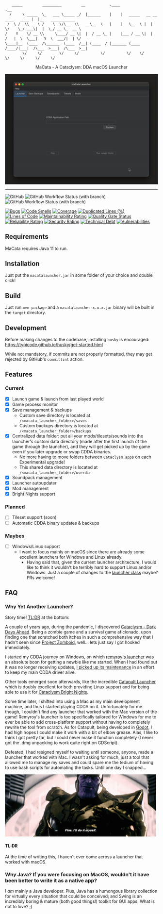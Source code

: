 ```
   _____         _________         __           .____                               .__                  
  /     \ _____  \_   ___ \_____ _/  |______    |    |   _____   __ __  ____   ____ |  |__   ___________ 
 /  \ /  \\__  \ /    \  \/\__  \\   __\__  \   |    |   \__  \ |  |  \/    \_/ ___\|  |  \_/ __ \_  __ \
/    Y    \/ __ \\     \____/ __ \|  |  / __ \_ |    |___ / __ \|  |  /   |  \  \___|   Y  \  ___/|  | \/
\____|__  (____  /\______  (____  /__| (____  / |_______ (____  /____/|___|  /\___  >___|  /\___  >__|   
        \/     \/        \/     \/          \/          \/    \/           \/     \/     \/     \/       
```

<p align="center">
    MaCata - A Cataclysm: DDA macOS Launcher
</p>

<p align="center">
    <img src="readme/demo.gif" alt="animated" />
</p>

---

![GitHub](https://img.shields.io/github/license/DazedNConfused-/macata-launcher)
![GitHub Workflow Status (with branch)](https://img.shields.io/github/actions/workflow/status/DazedNConfused-/macata-launcher/build.yml?branch=master&label=master)
![GitHub Workflow Status (with branch)](https://img.shields.io/github/actions/workflow/status/DazedNConfused-/macata-launcher/build.yml?branch=develop&label=develop)

[![Bugs](https://sonarcloud.io/api/project_badges/measure?project=dazednconfused_macata-launcher&metric=bugs)](https://sonarcloud.io/dashboard?id=dazednconfused_macata-launcher)
[![Code Smells](https://sonarcloud.io/api/project_badges/measure?project=dazednconfused_macata-launcher&metric=code_smells)](https://sonarcloud.io/dashboard?id=dazednconfused_macata-launcher)
[![Coverage](https://sonarcloud.io/api/project_badges/measure?project=dazednconfused_macata-launcher&metric=coverage)](https://sonarcloud.io/dashboard?id=dazednconfused_macata-launcher)
[![Duplicated Lines (%)](https://sonarcloud.io/api/project_badges/measure?project=dazednconfused_macata-launcher&metric=duplicated_lines_density)](https://sonarcloud.io/dashboard?id=dazednconfused_macata-launcher)
[![Lines of Code](https://sonarcloud.io/api/project_badges/measure?project=dazednconfused_macata-launcher&metric=ncloc)](https://sonarcloud.io/dashboard?id=dazednconfused_macata-launcher)
[![Maintainability Rating](https://sonarcloud.io/api/project_badges/measure?project=dazednconfused_macata-launcher&metric=sqale_rating)](https://sonarcloud.io/dashboard?id=dazednconfused_macata-launcher)
[![Quality Gate Status](https://sonarcloud.io/api/project_badges/measure?project=dazednconfused_macata-launcher&metric=alert_status)](https://sonarcloud.io/dashboard?id=dazednconfused_macata-launcher)
[![Reliability Rating](https://sonarcloud.io/api/project_badges/measure?project=dazednconfused_macata-launcher&metric=reliability_rating)](https://sonarcloud.io/dashboard?id=dazednconfused_macata-launcher)
[![Security Rating](https://sonarcloud.io/api/project_badges/measure?project=dazednconfused_macata-launcher&metric=security_rating)](https://sonarcloud.io/dashboard?id=dazednconfused_macata-launcher)
[![Technical Debt](https://sonarcloud.io/api/project_badges/measure?project=dazednconfused_macata-launcher&metric=sqale_index)](https://sonarcloud.io/dashboard?id=dazednconfused_macata-launcher)
[![Vulnerabilities](https://sonarcloud.io/api/project_badges/measure?project=dazednconfused_macata-launcher&metric=vulnerabilities)](https://sonarcloud.io/dashboard?id=dazednconfused_macata-launcher)

## Requirements

MaCata requires Java 11 to run.

## Installation

Just put the `macatalauncher.jar` in some folder of your choice and double click!

## Build

Just run `mvn package` and a `macatalauncher-x.x.x.jar` binary will be built in the `target` directory.

## Development

Before making changes to the codebase, installing `husky` is encouraged: https://typicode.github.io/husky/get-started.html

While not mandatory, if commits are not properly formatted, they may get rejected by GitHub's `commitlint` action.

## Features

### Current

- [x] Launch game & launch from last played world
- [x] Game process monitor
- [x] Save management & backups
  - Custom save directory is located at `/<macata_launcher_folder>/saves`
  - Custom backups directory is located at `/<macata_launcher_folder>/backups`
- [x] Centralized data folder: put all your mods/tilesets/sounds into the launcher's custom data directory (made after the first launch of the game through the launcher), and they will get picked up by the game even if you later upgrade or swap CDDA binaries. 
  - No more having to move folders between `Cataclysm.app`s on each Experimental upgrade!
  - This shared data directory is located at `/<macata_launcher_folder>/userdir`
- [x] Soundpack management
- [x] Launcher autoupdater
- [x] Mod management
- [x] Bright Nights support

### Planned

- [ ] Tileset support (soon)
- [ ] Automatic CDDA binary updates & backups

### Maybes

- [ ] Windows/Linux support
  - I want to focus mainly on macOS since there are already some excellent launchers for Windows and Linux already.
    - Having said that, given the current launcher architecture, I would like to think it wouldn't be terribly hard to support Linux and/or Windows. Just a couple of changes to the [launcher class](src/main/java/com/dazednconfused/catalauncher/launcher/CDDALauncherManager.java) maybe? PRs welcome!

## FAQ

### Why Yet Another Launcher?

Story time! [TL:DR](#TLDR) at the bottom:

A couple of years ago, during the pandemic, I discovered [Cataclysm - Dark Days Ahead](https://github.com/CleverRaven/Cataclysm-DDA). Being a zombie game and a survival game aficionado, upon finding one that scratched both itches in such a comprehensive way that I hadn't seen since [Project Zomboid](https://store.steampowered.com/app/108600/Project_Zomboid/), well... lets just say I got hooked immediately.

I started my CDDA journey on Windows, on which [remyroy's launcher](https://github.com/remyroy/CDDA-Game-Launcher) was an absolute boon for getting a newbie like me started. When I had found out it was no longer receiving updates, [I picked up its maintenance](https://github.com/DazedNConfused-/CDDA-Game-Launcher) in an effort to keep my main CDDA driver alive.

Other tools emerged soon afterwards, like the incredible [Catapult Launcher](https://github.com/qrrk/Catapult) which is doubly excellent for both providing Linux support and for being able to use it for [Cataclysm Bright Nights](https://github.com/cataclysmbnteam/Cataclysm-BN). 

Some time later, I shifted into using a Mac as my main development machine, and thus I started playing CDDA on it. Unfortunately for me though, I couldn't find any launcher that worked with the Mac version of the game! Remyroy's launcher is too specifically tailored for Windows for me to ever be able to add cross-platform support without having to completely rewrite the tool from scratch. As for Catapult, being developed in [Godot](https://godotengine.org/), I had high hopes I could make it work with a bit of elbow grease. Alas, I like to think I got pretty far, but I could never make it function completely (I never got the .dmg unpacking to work quite right on GDScript).

Defeated, I had resigned myself to waiting until someone, anyone, made a launcher that worked with Mac. I wasn't asking for much, just a tool that allowed me to manage my saves and could spare me the tedium of having to use bash scripts for automating the tasks. Until one day I snapped...

![thanos-fine-ill-do-it-myself.gif](readme/thanos-fine-ill-do-it-myself.gif)


#### TL:DR

At the time of writing this, I haven't ever come across a launcher that worked with macOS.


### Why Java? If you were focusing on MacOS, wouldn't it have been better to write it as a native app?

I _am_ mainly a Java developer. Plus, Java has a humongous library collection for virtually every situation that could be conceived; and Swing is an incredibly boring & mature (both good things!) toolkit for GUI apps. What is not to love? ;)